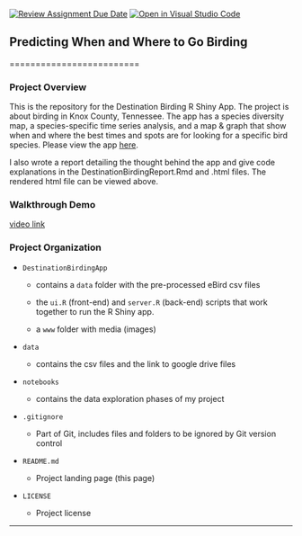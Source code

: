 [![Review Assignment Due Date](https://classroom.github.com/assets/deadline-readme-button-24ddc0f5d75046c5622901739e7c5dd533143b0c8e959d652212380cedb1ea36.svg)](https://classroom.github.com/a/Du0POz5X)
[![Open in Visual Studio Code](https://classroom.github.com/assets/open-in-vscode-718a45dd9cf7e7f842a935f5ebbe5719a5e09af4491e668f4dbf3b35d5cca122.svg)](https://classroom.github.com/online_ide?assignment_repo_id=11181010&assignment_repo_type=AssignmentRepo)

## Predicting When and Where to Go Birding

=========================

### Project Overview

This is the repository for the Destination Birding R Shiny App. The project is
about birding in Knox County, Tennessee. The app has a species diversity map, a
species-specific time series analysis, and a map & graph that show when and
where the best times and spots are for looking for a specific bird species.
Please view the app [here](https://mlong1397.shinyapps.io/DestinationBirding/).

I also wrote a report detailing the thought behind the app and give code
explanations in the DestinationBirdingReport.Rmd and .html files. The rendered
html file can be viewed above.

### Walkthrough Demo

[video link]()

### Project Organization

- `DestinationBirdingApp`

  - contains a `data` folder with the pre-processed eBird csv files

  - the `ui.R` (front-end) and `server.R` (back-end) scripts that work together
    to run the R Shiny app.

  - a `www` folder with media (images)

- `data`

  - contains the csv files and the link to google drive files

- `notebooks`

  - contains the data exploration phases of my project

- `.gitignore`

  - Part of Git, includes files and folders to be ignored by Git version control

- `README.md`

  - Project landing page (this page)

- `LICENSE`
  - Project license

---
